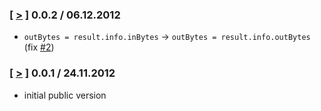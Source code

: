 ### [ [>](//github.com/svg/svgo-grunt/tree/v0.0.2) ] 0.0.2 / 06.12.2012
* `outBytes = result.info.inBytes` -> `outBytes = result.info.outBytes` (fix [#2](https://github.com/svg/svgo-grunt/issues/2))

### [ [>](//github.com/svg/svgo-grunt/tree/v0.0.1) ] 0.0.1 / 24.11.2012
* initial public version
